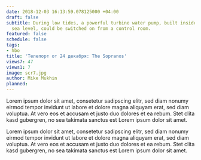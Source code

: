 ```yaml
---
date: 2018-12-03 16:13:59.078125000 +04:00
draft: false
subtitle: During low tides, a powerful turbine water pump, built inside a cave at
  sea level, could be switched on from a control room.
featured: false
schedule: false
tags:
- hbo
title: 'Телепорт от 24 декабря: The Sopranos'
views7: 47
views1: 7
image: scr7.jpg
author: Mike Mukhin
planned: 
---
```


Lorem ipsum dolor sit amet, consetetur sadipscing elitr, sed diam nonumy eirmod tempor invidunt ut labore et dolore magna aliquyam erat, sed diam voluptua. At vero eos et accusam et justo duo dolores et ea rebum. Stet clita kasd gubergren, no sea takimata sanctus est Lorem ipsum dolor sit amet.

Lorem ipsum dolor sit amet, consetetur sadipscing elitr, sed diam nonumy eirmod tempor invidunt ut labore et dolore magna aliquyam erat, sed diam voluptua. At vero eos et accusam et justo duo dolores et ea rebum. Stet clita kasd gubergren, no sea takimata sanctus est Lorem ipsum dolor sit amet. 